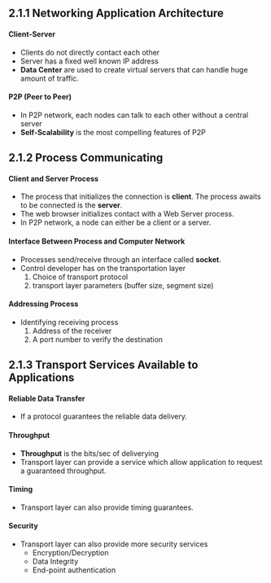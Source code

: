 ## 2.1.1 Networking Application Architecture

#### Client-Server 
* Clients do not directly contact each other
* Server has a fixed well known IP address
* **Data Center** are used to create virtual servers that can handle huge
  amount of traffic.

#### P2P (Peer to Peer)
* In P2P network, each nodes can talk to each other without a central server
* **Self-Scalability** is the most compelling features of P2P


## 2.1.2 Process Communicating
#### Client and Server Process
* The process that initializes the connection is **client**. The process awaits
  to be connected is the **server**.
* The web browser initializes contact with a Web Server process.
* In P2P network, a node can either be a client or a server.

#### Interface Between Process and Computer Network
* Processes send/receive through an interface called **socket**.
* Control developer has on the transportation layer
    1. Choice of transport protocol
    2. transport layer parameters (buffer size, segment size)

#### Addressing Process
* Identifying receiving process
    1. Address of the receiver
    2. A port number to verify the destination

## 2.1.3 Transport Services Available to Applications
#### Reliable Data Transfer
* If a protocol guarantees the reliable data delivery.

#### Throughput
* **Throughput** is the bits/sec of deliverying
* Transport layer can provide a service which allow application to request a guaranteed throughput.

#### Timing
* Transport layer can also provide timing guarantees.

#### Security
* Transport layer can also provide more security services 
    * Encryption/Decryption
    * Data Integrity
    * End-point authentication
